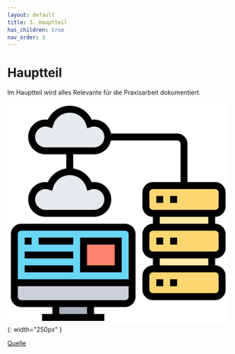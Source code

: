 ```yaml
---
layout: default
title: 3. Hauptteil
has_children: true
nav_order: 3
---
```


# Hauptteil

Im Hauptteil wird alles Relevante für die Praxisarbeit dokumentiert.

![BPMN](../ressources/bilder/cloud-database.png){: width="250px" }

[Quelle](../Quellenverzeichnis/index.md#hauptteil)